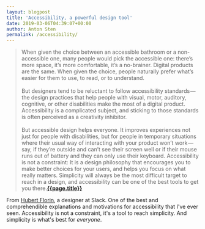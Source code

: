 ```yaml
---
layout: blogpost
title: 'Accessibility, a powerful design tool'
date: 2019-03-06T04:39:07+00:00
author: Anton Sten
permalink: /accessibility/
---
```


>When given the choice between an accessible bathroom or a non-accessible one, many people would pick the accessible one: there’s more space, it’s more comfortable, it’s a no-brainer. Digital products are the same. When given the choice, people naturally prefer what’s easier for them to use, to read, or to understand.<br /><br />
But designers tend to be reluctant to follow accessibility standards — the design practices that help people with visual, motor, auditory, cognitive, or other disabilities make the most of a digital product. Accessibility is a complicated subject, and sticking to those standards is often perceived as a creativity inhibitor.<br /><br />
But accessible design helps everyone. It improves experiences not just for people with disabilities, but for people in temporary situations where their usual way of interacting with your product won’t work — say, if they’re outside and can’t see their screen well or if their mouse runs out of battery and they can only use their keyboard.
Accessibility is not a constraint: It is a design philosophy that encourages you to make better choices for your users, and helps you focus on what really matters. Simplicity will always be the most difficult target to reach in a design, and accessibility can be one of the best tools to get you there.**[{{page.title}}](https://slack.design/accessibility-a-powerful-design-tool-22f5e6d46278)**

From [Hubert Florin](https://slack.design/@hubflorin), a designer at Slack. One of the best and comprehendible explanations and motivations for accessibility that I've ever seen. Accessibility is not a constraint, it's a tool to reach simplicity. And simplicity is what's best for _everyone_. 
